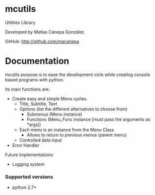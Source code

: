 # mcutils
Utilities Library

Developed by Matías Cánepa González

GitHub: http://github.com/macanepa

# Documentation
mcutils purpose is to ease the development cicle while creating console based programs with python.

Its main functions are:

- Create easy and simple Menu cycles.
  - Title, Subtitle, Text
  - Options (list the different alternatives to choose from)
    - Submenus (Menu instance)
    - Functions (Menu_Func instance [must pass the arguments as *args])
  - Each menu is an instance from the Menu Class
    - Allows to return to previous menus (parent menu)
  - Controlled data input
- Error Handler

Future Implementations:

- Logging system


### Supported versions 
- python 2.7+

